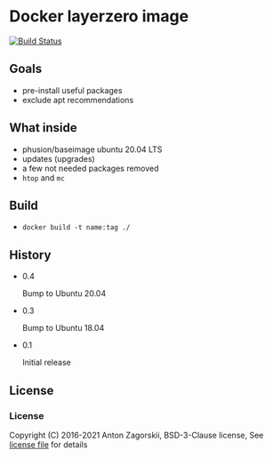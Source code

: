 # Docker layerzero image

[![Build Status](https://travis-ci.org/amberovsky/layerzero.svg?branch=master)](https://travis-ci.org/amberovsky/layerzero)

## Goals
-   pre-install useful packages
-   exclude apt recommendations

## What inside
-   phusion/baseimage ubuntu 20.04 LTS
-   updates (upgrades)
-   a few not needed packages removed    
-   `htop` and `mc`

## Build
-   `docker build -t name:tag ./`

## History
-   0.4
    
    Bump to Ubuntu 20.04
    
-   0.3

    Bump to Ubuntu 18.04
    
-   0.1

    Initial release

## License

### License

Copyright (C) 2016-2021 Anton Zagorskii, BSD-3-Clause license, See [license file](/LICENSE.txt) for details
